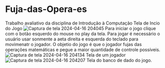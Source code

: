 # Fuja-das-Opera-es
Trabalho avaliativo da disciplina de Introdução à Computação
Tela de Incio do Jogo
![Captura de tela 2024-04-16 204045](https://github.com/ConradoMauricio/Fuja-das-Opera-es/assets/164427898/a1fef4b6-4ad2-42f1-8dc8-ace2786eea64)
Para iniciar o jogo clique com o botão esquerdo do mouse no play da tela.
Para jogar é necessário o usuário usar sonmente a aeta direita e esquerda do teclado para movimenatr o jogador.
O objetio do jogo é que o jogador fujas das operações matemáticas e pegue a maior quantidade de controle possíveis.
![Captura de tela 2024-04-16 204134](https://github.com/ConradoMauricio/Fuja-das-Opera-es/assets/164427898/45e2da72-96ce-4a7b-b494-beae19c551c6)
Tela de um jogador 
![Captura de tela 2024-04-16 204207](https://github.com/ConradoMauricio/Fuja-das-Opera-es/assets/164427898/db2d5c5d-e031-4418-881e-bbe1a228a145)
Tela do banco de dado do jogo.



